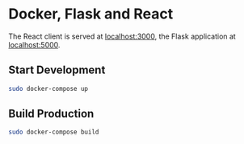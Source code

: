 # Docker, Flask and React

The React client is served at [localhost:3000](http://localhost:3000), the Flask application at [localhost:5000](http://localhost:5000).

## Start Development

```sh
sudo docker-compose up
```

## Build Production

```sh
sudo docker-compose build
```
